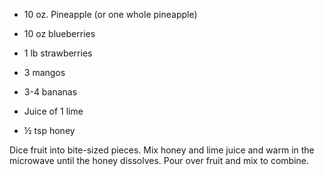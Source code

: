 * 10 oz. Pineapple (or one whole pineapple)
* 10 oz blueberries
* 1 lb strawberries
* 3 mangos
* 3-4 bananas

* Juice of 1 lime
* ½ tsp honey

Dice fruit into bite-sized pieces. Mix honey and lime juice and warm in the microwave until the honey dissolves. Pour over fruit and mix to combine.
